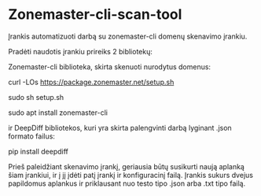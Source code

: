 # Zonemaster-cli-scan-tool
Įrankis automatizuoti darbą su zonemaster-cli domenų skenavimo įrankiu.

Pradėti naudotis įrankiu prireiks 2 bibliotekų:

Zonemaster-cli biblioteka, skirta skenuoti nurodytus domenus:

curl -LOs https://package.zonemaster.net/setup.sh

sudo sh setup.sh

sudo apt install zonemaster-cli

ir DeepDiff bibliotekos, kuri yra skirta palengvinti darbą lyginant .json formato failus:

pip install deepdiff

Prieš paleidžiant skenavimo įrankį, geriausia būtų susikurti naują aplanką šiam įrankiui, ir į jį įdėti patį įrankį ir konfiguracinį failą.
Įrankis sukurs dvejus papildomus aplankus ir priklausant nuo testo tipo .json arba .txt tipo failą.
